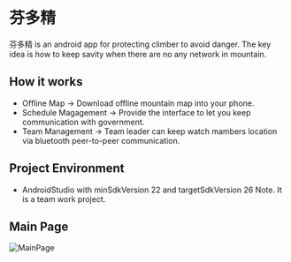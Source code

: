 # 芬多精
芬多精 is an android app for protecting climber to avoid danger. The key idea is how to keep savity when there are no any network in mountain.

## How it works ##
- Offline Map
-> Download offline mountain map into your phone.
- Schedule Magagement
-> Provide the interface to let you keep communication with government.
- Team Management
-> Team leader can keep watch mambers location via bluetooth peer-to-peer communication.

## Project Environment ##
- AndroidStudio with minSdkVersion 22 and targetSdkVersion 26
Note. It is a team work project.

## Main Page ##
![MainPage](https://lh4.googleusercontent.com/3sDfRSngyGuPz0Aioon3kgtgD7P40ziIn4MYtVIXg9LCq8YSKKWiT_ybp-imrS1JdUk=w2400 "MainPage")
